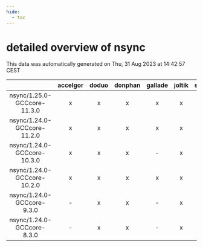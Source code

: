 ```yaml
---
hide:
  - toc
---
```


detailed overview of nsync
==========================


This data was automatically generated on Thu, 31 Aug 2023 at 14:42:57 CEST  

| |accelgor|doduo|donphan|gallade|joltik|skitty|swalot|victini|
| :---: | :---: | :---: | :---: | :---: | :---: | :---: | :---: | :---: |
|nsync/1.25.0-GCCcore-11.3.0|x|x|x|x|x|x|x|x|
|nsync/1.24.0-GCCcore-11.2.0|x|x|x|x|x|x|x|x|
|nsync/1.24.0-GCCcore-10.3.0|x|x|x|-|x|x|x|x|
|nsync/1.24.0-GCCcore-10.2.0|x|x|x|x|x|x|x|x|
|nsync/1.24.0-GCCcore-9.3.0|-|x|x|-|x|x|x|x|
|nsync/1.24.0-GCCcore-8.3.0|-|x|x|-|x|x|x|x|
